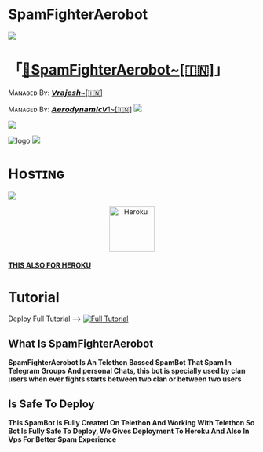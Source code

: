 # SpamFighterAerobot

<a href="https://www.youtube.com/watch?"><img src="https://user-images.githubusercontent.com/73097560/115834477-dbab4500-a447-11eb-908a-139a6edaec5c.gif"></a>
# 「[👮SpamFighterAerobot~[🇮🇳]](https://t.me/SpamFighterAerobot)」
Mᴀɴᴀɢᴇᴅ Bʏ: [𝙑𝙧𝙖𝙟𝙚𝙨𝙝~[🇮🇳]](https://t.me/Awesome_Vrajesh)

Mᴀɴᴀɢᴇᴅ Bʏ: [𝘼𝙚𝙧𝙤𝙙𝙮𝙣𝙖𝙢𝙞𝙘𝙑1~[🇮🇳]](https://t.me/AerodynamicV1_Official)
<a href="https://www.youtube.com/watch?v=dQw4w9WgXcQ"><img src="https://user-images.githubusercontent.com/73097560/115834477-dbab4500-a447-11eb-908a-139a6edaec5c.gif"></a>
 
  <img src="https://readme-typing-svg.herokuapp.com?color=F77247&width=420&lines=𝙰+𝚃𝚎𝚕𝚎𝚐𝚛𝚊𝚖+𝚂𝚙𝚊𝚖𝙱𝚘𝚝+𝙾𝚙𝚎𝚗+𝚂𝚘𝚞𝚛𝚌𝚎;𝚠𝚛𝚒𝚝𝚝𝚎𝚗+𝙸𝚗+Telethon%E2%9D%A4%EF%B8%8F">
</p> 

![logo](https://te.legra.ph/file/8fa034b5a6faae2c9da16.jpg)
<a href="https://www.youtube.com/watch?"><img src="https://user-images.githubusercontent.com/73097560/115834477-dbab4500-a447-11eb-908a-139a6edaec5c.gif"></a>

# Hᴏsᴛɪɴɢ
  <img src="https://readme-typing-svg.herokuapp.com?color=F77247&width=420&lines=𝙷𝚘𝚠+𝚃𝚘+𝙳𝚎𝚙𝚕𝚘𝚢+SpamFighterAerobot+𝚂𝚘𝚞𝚛𝚌𝚎;𝙷𝚘𝚠+𝚃𝚘+𝙳𝚎𝚙𝚕𝚘𝚢+SpamFighterAerobot+𝚂𝚘𝚞𝚛𝚌𝚎%E2%9D%A4%EF%B8%8F">
</p>

<p align="center"><a href="https://heroku.com/deploy?template=https://github.com/AerodynamicV1Botz/SpamFighterAerobot"><img align="center" alt="Heroku" width="92px" src="https://www.nicepng.com/png/full/223-2233246_heroku-logo-salesforce-heroku.png"></p>


#### [THIS ALSO FOR HEROKU](https://heroku.com/deploy?template=https://github.com/AerodynamicV1Botz/SpamFighterAerobot) 

# Tutorial 
Deploy Full Tutorial --> [![Full Tutorial](https://img.shields.io/badge/Watch%20Now-blue)](https://www.youtube.com/)

## What Is SpamFighterAerobot

<b>SpamFighterAerobot Is An Telethon Bassed SpamBot That Spam In Telegram Groups And personal Chats, this bot is specially used by clan users when ever fights starts between two clan or between two users</b>

## Is Safe To Deploy

<b>This SpamBot Is Fully Created On Telethon And Working With Telethon So Bot Is Fully Safe To Deploy, We Gives Deployment To Heroku And Also In Vps For Better Spam Experience</b>
